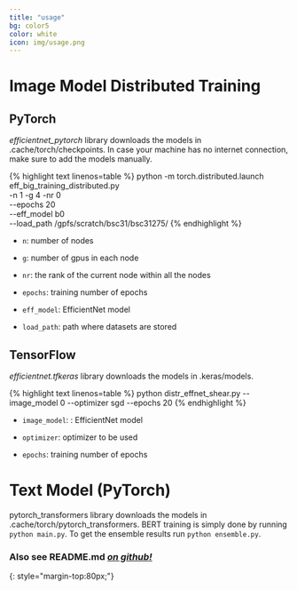 ```yaml
---
title: "usage"
bg: color5
color: white
icon: img/usage.png
---
```


# Image Model Distributed Training

## PyTorch

_efficientnet_pytorch_ library downloads the models in .cache/torch/checkpoints. In case your machine has no internet connection, make sure to add the models manually.


{% highlight text linenos=table %}
python -m torch.distributed.launch eff_big_training_distributed.py \
	-n 1 -g 4 -nr 0 \
	--epochs 20 \
	--eff_model b0 \
	--load_path /gpfs/scratch/bsc31/bsc31275/
{% endhighlight %}


- `n`: number of nodes

- `g`: number of gpus in each node

- `nr`: the rank of the current node within all the nodes

- `epochs`: training number of epochs

- `eff_model`: EfficientNet model

- `load_path`: path where datasets are stored

## TensorFlow

_efficientnet.tfkeras_ library downloads the models in .keras/models.

{% highlight text linenos=table %}
python distr_effnet_shear.py --image_model 0 --optimizer sgd --epochs 20
{% endhighlight %}

- `image_model`: : EfficientNet model

- `optimizer`: optimizer to be used

- `epochs`: training number of epochs


# Text Model (PyTorch)

pytorch_transformers library downloads the models in .cache/torch/pytorch_transformers. BERT training is simply done by running `python main.py`. To get the ensemble results run `python ensemble.py`.



### Also see **README.md** [*on github!*](https://github.com/javiferran/document-classification/blob/master/README.md)
{: style="margin-top:80px;"}


